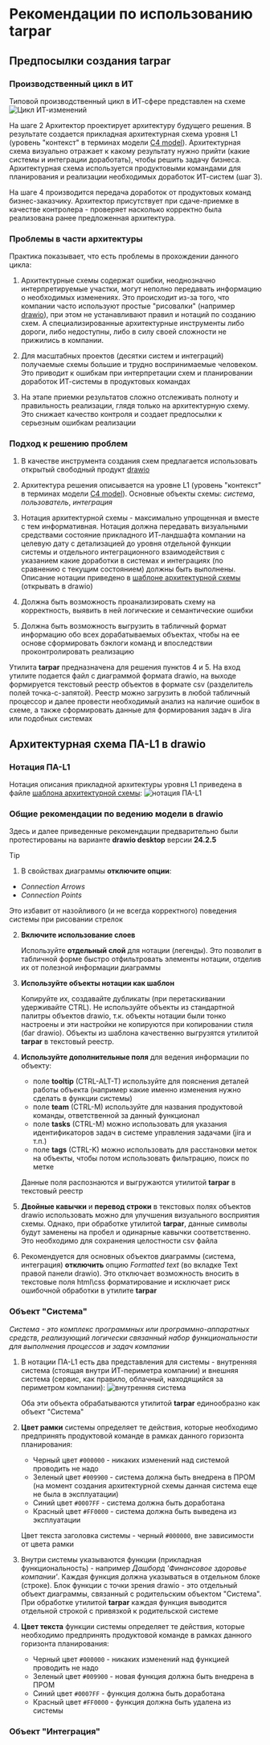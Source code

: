 # Рекомендации по использованию tarpar

## Предпосылки создания tarpar

### Производственный цикл в ИТ

Типовой производственный цикл в ИТ-сфере представлен на схеме ![Цикл ИТ-изменений](assets/IT-cycle.png)

На шаге 2 Архитектор проектирует архитектуру будущего решения. В результате создается прикладная архитектурная схема уровня L1 (уровень "контекст" в терминах модели [С4 model](https://c4model.com/)). Архитектурная схема визуально отражает к какому результату нужно прийти (какие системы и интеграции доработать), чтобы решить задачу бизнеса. Архитектурная схема используется продуктовыми командами для планирования и реализации необходимых доработок ИТ-систем (шаг 3).

На шаге 4 производится передача доработок от продуктовых команд бизнес-заказчику. Архитектор присутствует при сдаче-приемке в качестве контролера - проверяет насколько корректно была реализована ранее предложенная архитектура.

### Проблемы в части архитектуры

Практика показывает, что есть проблемы в прохождении данного цикла:

1. Архитектурные схемы содержат ошибки, неоднозначно интерпретируемые участки, могут неполно передавать информацию о необходимых изменениях. Это происходит из-за того, что компании часто используют простые "рисовалки" (например [drawio](https://github.com/jgraph/drawio-desktop/releases)), при этом не устанавливают правил и нотаций по созданию схем. А специализированные архитектурные инструменты либо дороги, либо недоступны, либо в силу своей сложности не прижились в компании.

2. Для масштабных проектов (десятки систем и интеграций) получаемые схемы большие и трудно воспринимаемые человеком. Это приводит к ошибкам при интерпретации схем и планировании доработок ИТ-системы в продуктовых командах

3. На этапе приемки результатов сложно отслеживать полноту и правильность реализации, глядя только на архитектурную схему. Это снижает качество контроля и создает предпосылки к серьезным ошибкам реализации

### Подход к решению проблем

1. В качестве инструмента создания схем предлагается использовать открытый свободный продукт [drawio](https://github.com/jgraph/drawio-desktop/releases)

2. Архитектура решения описывается на уровне L1 (уровень "контекст" в терминах модели [С4 model](https://c4model.com/)). Основные объекты схемы: _система_, _пользователь_, _интеграция_

3. Нотация архитектурной схемы - максимально упрощенная и вместе с тем информативная. Нотация должна передавать визуальными средствами состояние прикладного ИТ-ландшафта компании на целевую дату с детализацией до уровня отдельной функции системы и отдельного интеграционного взаимодействия с указанием какие доработки в системах и интеграциях (по сравнению с текущим состоянием) должны быть выполнены. Описание нотации приведено в [шаблоне архитектурной схемы](../templates/L1-diagram-template.drawio) (открывать в drawio)

4. Должна быть возможность проанализировать схему на корректность, выявить в ней логические и семантические ошибки

5. Должна быть возможность выгрузить в табличный формат информацию обо всех дорабатываемых объектах, чтобы на ее основе сформировать бэклоги команд и впоследствии проконтролировать реализацию

Утилита **tarpar** предназначена для решения пунктов 4 и 5. На вход утилите подается файл с диаграммой формата drawio, на выходе формируется текстовый реестр объектов в формате csv (разделитель полей точка-с-запятой). Реестр можно загрузить в любой табличный процессор и далее провести необходимый анализ на наличие ошибок в схеме, а также сформировать данные для формирования задач в Jira или подобных системах

## Архитектурная схема ПА-L1 в drawio

### Нотация ПА-L1

Нотация описания прикладной архитектуры уровня L1 приведена в файле [шаблона архитектурной схемы](../templates/L1-diagram-template.drawio): ![нотация ПА-L1](assets/L1-notation.png)

### Общие рекомендации по ведению модели в drawio

Здесь и далее приведенные рекомендации предварительно были протестированы на варианте **drawio desktop** версии **24.2.5**

> [!TIP]
>
> 1.  В свойствах диаграммы **отключите опции**:
>
> - _Connection Arrows_
> - _Connection Points_
>
> Это избавит от назойливого (и не всегда корректного) поведения системы при рисовании стрелок

2. **Включите использование слоев**

   Используйте **отдельный слой** для нотации (легенды). Это позволит в табличной форме быстро отфильтровать элементы нотации, отделив их от полезной информации диаграммы

3. **Используйте объекты нотации как шаблон**

   Копируйте их, создавайте дубликаты (при перетаскивании удерживайте CTRL). Не используйте объекты из стандартной палитры объектов drawio, т.к. объекты нотации были тонко настроены и эти настройки не копируются при копировании стиля (баг drawio). Объекты из шаблона качественно выгрузятся утилитой **tarpar** в текстовый реестр.

4. **Используйте дополнительные поля** для ведения информации по объекту:

   - поле **tooltip** (CTRL-ALT-T) используйте для пояснения деталей работы объекта (например какие именно изменения нужно сделать в функции системы)
   - поле **team** (CTRL-M) используйте для названия продуктовой команды, ответственной за данный функционал
   - поле **tasks** (CTRL-M) можно использовать для указания идентификаторов задач в системе управления задачами (jira и т.п.)
   - поле **tags** (CTRL-K) можно использовать для расстановки меток на объекты, чтобы потом использовать фильтрацию, поиск по метке

   Данные поля распознаются и выгружаются утилитой **tarpar** в текстовый реестр

5. **Двойные кавычки** и **перевод строки** в текстовых полях объектов drawio использовать можно для улучшения визуального восприятия схемы. Однако, при обработке утилитой **tarpar**, данные символы будут заменены на пробел и одинарные кавычки соответственно. Это необходимо для сохранения целостности csv файла

6. Рекомендуется для основных объектов диаграммы (система, интеграция) **отключить** опцию _Formatted text_ (во вкладке Text правой панели drawio). Это отключает возможность вносить в текстовые поля html\css форматирование и исключает риск ошибочной обработки в утилите **tarpar**

### Объект "Система"

_Система - это комплекс программных или программно-аппаратных средств, реализующий логически связанный набор функциональности для выполнения процессов и задач компании_

1. В нотации ПА-L1 есть два представления для системы - внутренняя система (стоящая внутри ИТ-периметра компании) и внешняя система (сервис, как правило, облачный, находящийся за периметром компании):
   ![внутренняя система](assets/pics-System.png)

   Оба эти объекта обрабатываются утилитой **tarpar** единообразно как объект "Система"

2. **Цвет рамки** системы определяет те действия, которые необходимо предпринять продуктовой команде в рамках данного горизонта планирования:

   - Черный цвет `#000000` - никаких изменений над системой проводить не надо
   - Зеленый цвет `#009900` - система должна быть внедрена в ПРОМ (на момент создания архитектурной схемы данная система еще не была в эксплуатации)
   - Синий цвет `#0007FF` - система должна быть доработана
   - Красный цвет `#FF0000` - система должна быть выведена из эксплуатации

   Цвет текста заголовка системы - черный `#000000`, вне зависимости от цвета рамки

3. Внутри системы указываются функции (прикладная функциональность) - например _Дашборд 'Финансовое здоровье компании'_. Каждая функция должна указываться в отдельном блоке (строке). Блок функции с точки зрения drawio - это отдельный объект диаграммы, связанный с родительским объектом "Система". При обработке утилитой **tarpar** каждая функция выводится отдельной строкой с привязкой к родительской системе

4. **Цвет текста** функции системы определяет те действия, которые необходимо предпринять продуктовой команде в рамках данного горизонта планирования:

   - Черный цвет `#000000` - никаких изменений над функцией проводить не надо
   - Зеленый цвет `#009900` - новая функция должна быть внедрена в ПРОМ
   - Синий цвет `#0007FF` - функция должна быть доработана
   - Красный цвет `#FF0000` - функция должна быть удалена из системы

### Объект "Интеграция"
